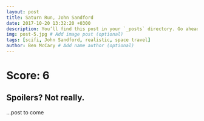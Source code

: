 ```yaml
---
layout: post
title: Saturn Run, John Sandford
date: 2017-10-20 13:32:20 +0300
description: You’ll find this post in your `_posts` directory. Go ahead and edit it and re-build the site to see your changes. # Add post description (optional)
img: post-5.jpg # Add image post (optional)
tags: [scifi, John Sandford, realistic, space travel]
author: Ben McCary # Add name author (optional)
---
```


# Score: 6

## Spoilers? Not really.

...post to come
